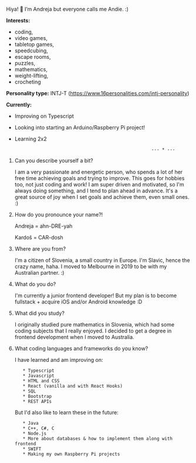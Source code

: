   Hiya! :cherry_blossom: I’m Andreja but everyone calls me Andie. :)

   **Interests:** 
   - coding, 
   - video games, 
   - tabletop games, 
   - speedcubing, 
   - escape rooms, 
   - puzzles, 
   - mathematics, 
   - weight-lifting, 
   - crocheting

   **Personality type:** INTJ-T (https://www.16personalities.com/intj-personality)
  
   **Currently:** 
   - Improving on Typescript
   - Looking into starting an Arduino/Raspberry Pi project!
   - Learning 2x2
  
  
                                                             --- * ---

1. Can you describe yourself a bit? 

      I am a very passionate and energetic person, who spends a lot of her free time achieving goals and trying to improve. 
      This goes for hobbies too, not just coding and work! I am super driven and motivated, so I'm always doing something, 
      and I tend to plan ahead in advance. It's a great source of joy when I set goals and achieve them, even small ones. :)

2. How do you pronounce your name?!

      Andreja = ahn-DRE-yah 

      Kardoš = CAR-dosh

3. Where are you from? 

      I'm a citizen of Slovenia, a small country in Europe. I'm Slavic, hence the crazy name, haha. 
      I moved to Melbourne in 2019 to be with my Australian partner. :)

4. What do you do?

      I'm currently a junior frontend developer! But my plan is to become fullstack + acquire iOS and/or Android knowledge :D
      
5. What did you study? 

      I originally studied pure mathematics in Slovenia, which had some coding subjects that I really enjoyed. 
      I decided to get a degree in frontend development when I moved to Australia. 
      
6. What coding languages and frameworks do you know? 

      I have learned and am improving on:
      
          * Typescript
          * Javascript
          * HTML and CSS
          * React (vanilla and with React Hooks)
          * SQL
          * Bootstrap
          * REST APIs
      
      But I'd also like to learn these in the future: 
      
          * Java
          * C++, C#, C
          * Node.js
          * More about databases & how to implement them along with frontend
          * SWIFT
          * Making my own Raspberry Pi projects

<!---
AndrejaKardos/AndrejaKardos is a ✨ special ✨ repository because its `README.md` (this file) appears on your GitHub profile.
You can click the Preview link to take a look at your changes.
--->
